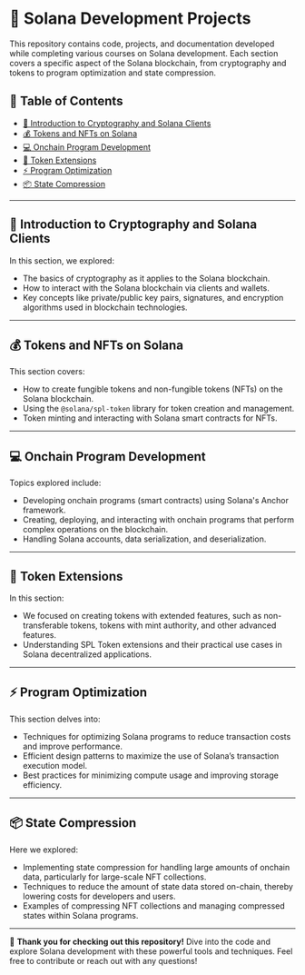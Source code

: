 # 🚀 Solana Development Projects

This repository contains code, projects, and documentation developed while completing various courses on Solana development. Each section covers a specific aspect of the Solana blockchain, from cryptography and tokens to program optimization and state compression.

## 📜 Table of Contents
- [🔐 Introduction to Cryptography and Solana Clients](#-introduction-to-cryptography-and-solana-clients)
- [💰 Tokens and NFTs on Solana](#-tokens-and-nfts-on-solana)
- [💻 Onchain Program Development](#-onchain-program-development)
- [🔧 Token Extensions](#-token-extensions)
- [⚡ Program Optimization](#-program-optimization)
- [📦 State Compression](#-state-compression)

---

## 🔐 Introduction to Cryptography and Solana Clients
In this section, we explored:
- The basics of cryptography as it applies to the Solana blockchain.
- How to interact with the Solana blockchain via clients and wallets.
- Key concepts like private/public key pairs, signatures, and encryption algorithms used in blockchain technologies.

---

## 💰 Tokens and NFTs on Solana
This section covers:
- How to create fungible tokens and non-fungible tokens (NFTs) on the Solana blockchain.
- Using the `@solana/spl-token` library for token creation and management.
- Token minting and interacting with Solana smart contracts for NFTs.

---

## 💻 Onchain Program Development
Topics explored include:
- Developing onchain programs (smart contracts) using Solana's Anchor framework.
- Creating, deploying, and interacting with onchain programs that perform complex operations on the blockchain.
- Handling Solana accounts, data serialization, and deserialization.

---

## 🔧 Token Extensions
In this section:
- We focused on creating tokens with extended features, such as non-transferable tokens, tokens with mint authority, and other advanced features.
- Understanding SPL Token extensions and their practical use cases in Solana decentralized applications.

---

## ⚡ Program Optimization
This section delves into:
- Techniques for optimizing Solana programs to reduce transaction costs and improve performance.
- Efficient design patterns to maximize the use of Solana’s transaction execution model.
- Best practices for minimizing compute usage and improving storage efficiency.

---

## 📦 State Compression
Here we explored:
- Implementing state compression for handling large amounts of onchain data, particularly for large-scale NFT collections.
- Techniques to reduce the amount of state data stored on-chain, thereby lowering costs for developers and users.
- Examples of compressing NFT collections and managing compressed states within Solana programs.

---

🌟 **Thank you for checking out this repository!** Dive into the code and explore Solana development with these powerful tools and techniques. Feel free to contribute or reach out with any questions!
